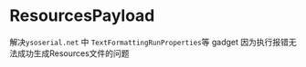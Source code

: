 # ResourcesPayload

解决`ysoserial.net` 中 `TextFormattingRunProperties`等 gadget 因为执行报错无法成功生成Resources文件的问题